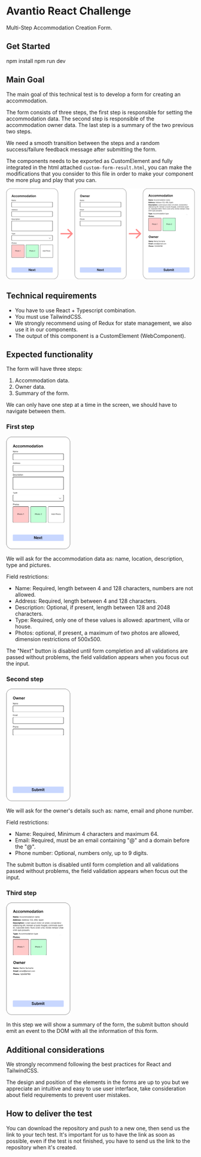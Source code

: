 # Avantio React Challenge

Multi-Step Accommodation Creation Form.

## Get Started

npm install
npm run dev

## Main Goal

The main goal of this technical test is to develop a form for creating an accommodation.

The form consists of three steps, the first step is responsible for setting the accommodation data. The second step is responsible of the accommodation owner data. The last step is a summary of the two previous two steps.

We need a smooth transition between the steps and a random success/failure feedback message after submitting the form.

The components needs to be exported as CustomElement and fully integrated in the html attached `custom-form-result.html`, you can make the modifications that you consider to this file in order to make your component the more plug and play that you can.

![atrends](./doc/assets/form.png)

## Technical requirements

- You have to use React + Typescript combination.
- You must use TailwindCSS.
- We strongly recommend using of Redux for state management, we also use it in our components.
- The output of this component is a CustomElement (WebComponent).

## Expected functionality

The form will have three steps:

1. Accommodation data.
2. Owner data.
3. Summary of the form.

We can only have one step at a time in the screen, we should have to navigate between them.

### First step

<img src="./doc/assets/step-1.png"  height="300">

We will ask for the accommodation data as: name, location, description, type and pictures.

Field restrictions:

- Name: Required, length between 4 and 128 characters, numbers are not allowed.
- Address: Required, length between 4 and 128 characters.
- Description: Optional, if present, length between 128 and 2048 characters.
- Type: Required, only one of these values is allowed: apartment, villa or house.
- Photos: optional, if present, a maximum of two photos are allowed, dimension restrictions of 500x500.

The "Next" button is disabled until form completion and all validations are passed without problems, the field validation appears when you focus out the input.

### Second step

<img src="./doc/assets/step-2.png"  height="300">

We will ask for the owner's details such as: name, email and phone number.

Field restrictions:

- Name: Required, Minimum 4 characters and maximum 64.
- Email: Required, must be an email containing "@" and a domain before the "@".
- Phone number: Optional, numbers only, up to 9 digits.

The submit button is disabled until form completion and all validations passed without problems, the field validation appears when focus out the input.

### Third step

<img src="./doc/assets/step-3.png"  height="300">

In this step we will show a summary of the form, the submit button should emit an event to the DOM with all the information of this form.

## Additional considerations

We strongly recommend following the best practices for React and TailwindCSS.

The design and position of the elements in the forms are up to you but we appreciate an intuitive and easy to use user interface, take consideration about field requirements to prevent user mistakes.

## How to deliver the test

You can download the repository and push to a new one, then send us the link to your tech test. It's important for us to have the link as soon as possible, even if the test is not finished, you have to send us the link to the repository when it's created.
